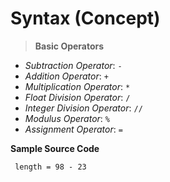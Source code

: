 # Syntax (Concept)

> **Basic Operators**

- *Subtraction Operator*: `-`
- *Addition Operator*: `+`
- *Multiplication Operator*: `*`
- *Float Division Operator*: `/`
- *Integer Division Operator*: `//`
- *Modulus Operator*: `%`
- *Assignment Operator*: `=`

**Sample Source Code**

``` length = 98 - 23```
